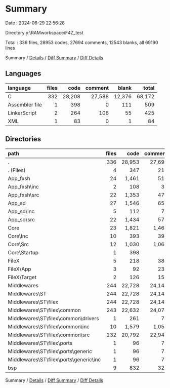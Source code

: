 # Summary

Date : 2024-06-29 22:56:28

Directory y:\\RAMworkspace\\F4Z_test

Total : 336 files,  28953 codes, 27694 comments, 12543 blanks, all 69190 lines

Summary / [Details](details.md) / [Diff Summary](diff.md) / [Diff Details](diff-details.md)

## Languages
| language | files | code | comment | blank | total |
| :--- | ---: | ---: | ---: | ---: | ---: |
| C | 332 | 28,208 | 27,588 | 12,376 | 68,172 |
| Assembler file | 1 | 398 | 0 | 111 | 509 |
| LinkerScript | 2 | 264 | 106 | 55 | 425 |
| XML | 1 | 83 | 0 | 1 | 84 |

## Directories
| path | files | code | comment | blank | total |
| :--- | ---: | ---: | ---: | ---: | ---: |
| . | 336 | 28,953 | 27,694 | 12,543 | 69,190 |
| . (Files) | 4 | 347 | 212 | 64 | 623 |
| App_fxsh | 24 | 1,461 | 511 | 129 | 2,101 |
| App_fxsh\\inc | 2 | 108 | 37 | 10 | 155 |
| App_fxsh\\src | 22 | 1,353 | 474 | 119 | 1,946 |
| App_sd | 27 | 1,546 | 655 | 204 | 2,405 |
| App_sd\\inc | 5 | 112 | 77 | 29 | 218 |
| App_sd\\src | 22 | 1,434 | 578 | 175 | 2,187 |
| Core | 23 | 1,821 | 1,460 | 702 | 3,983 |
| Core\\Inc | 10 | 393 | 397 | 204 | 994 |
| Core\\Src | 12 | 1,030 | 1,063 | 387 | 2,480 |
| Core\\Startup | 1 | 398 | 0 | 111 | 509 |
| FileX | 5 | 218 | 387 | 216 | 821 |
| FileX\\App | 3 | 92 | 230 | 106 | 428 |
| FileX\\Target | 2 | 126 | 157 | 110 | 393 |
| Middlewares | 244 | 22,728 | 24,148 | 11,060 | 57,936 |
| Middlewares\\ST | 244 | 22,728 | 24,148 | 11,060 | 57,936 |
| Middlewares\\ST\\filex | 244 | 22,728 | 24,148 | 11,060 | 57,936 |
| Middlewares\\ST\\filex\\common | 243 | 22,632 | 24,071 | 11,010 | 57,713 |
| Middlewares\\ST\\filex\\common\\drivers | 1 | 261 | 71 | 80 | 412 |
| Middlewares\\ST\\filex\\common\\inc | 10 | 1,579 | 1,058 | 667 | 3,304 |
| Middlewares\\ST\\filex\\common\\src | 232 | 20,792 | 22,942 | 10,263 | 53,997 |
| Middlewares\\ST\\filex\\ports | 1 | 96 | 77 | 50 | 223 |
| Middlewares\\ST\\filex\\ports\\generic | 1 | 96 | 77 | 50 | 223 |
| Middlewares\\ST\\filex\\ports\\generic\\inc | 1 | 96 | 77 | 50 | 223 |
| bsp | 9 | 832 | 321 | 168 | 1,321 |

Summary / [Details](details.md) / [Diff Summary](diff.md) / [Diff Details](diff-details.md)